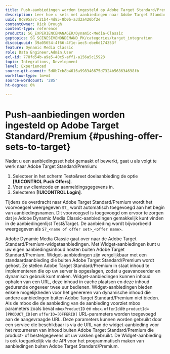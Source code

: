```yaml
---
title: Push-aanbiedingen worden ingesteld op Adobe Target Standard/Premium
description: Leer hoe u sets met aanbiedingen naar Adobe Target Standard/Premium vanuit Adobe Dynamic Media Classic kunt duwen.
uuid: 8c895a7c-21b4-4d85-8b0b-a3d2a420bf2e
contentOwner: Rick Brough
content-type: reference
products: SG_EXPERIENCEMANAGER/Dynamic-Media-Classic
geptopics: SG_SCENESEVENONDEMAND_PK/categories/target_integration
discoiquuid: 39a05654-4f66-4f1e-aec5-ebe6d174353f
feature: Dynamic Media Classic
role: Data Engineer,Admin,User
exl-id: 778fd54b-a9e5-40c5-aff1-a156a5c15923
topic: Integrations, Development
level: Experienced
source-git-commit: 5d8b7cb8b4616a998346675d7324b568634698fb
workflow-type: tm+mt
source-wordcount: '285'
ht-degree: 0%

---
```


# Push-aanbiedingen worden ingesteld op Adobe Target Standard/Premium {#pushing-offer-sets-to-target}

Nadat u een aanbiedingsset hebt gemaakt of bewerkt, gaat u als volgt te werk naar Adobe Target Standard/Premium:

1. Selecteer in het scherm Testo&amp;reet doelaanbieding de optie **[!UICONTROL Push Offers]**.
1. Voer uw clientcode en aanmeldingsgegevens in.
1. Selecteren **[!UICONTROL Login]**.

Tijdens de overdracht naar Adobe Target Standard/Premium wordt het voorvoegsel weergegeven `S7_` wordt automatisch toegevoegd aan het begin van aanbiedingsnamen. Dit voorvoegsel is toegevoegd om ervoor te zorgen dat je Adobe Dynamic Media Classic-aanbiedingen gemakkelijk kunt vinden in de aanbiedingenlijst Test&amp;Target. De aanbieding wordt bijvoorbeeld weergegeven als `S7_<name of offer set>_<offer name>`.

Adobe Dynamic Media Classic gaat over naar de Adobe Target Standard/Premium-widgetaanbiedingen. Met Widget-aanbiedingen kunt u uw eigen aanbiedingsinhoud hosten buiten Adobe Target Standard/Premium. Widget-aanbiedingen zijn vergelijkbaar met een standaardaanbieding die buiten Adobe Target Standard/Premium wordt gehost. Ze stellen Adobe Target Standard/Premium in staat inhoud te implementeren die op uw server is opgeslagen, zodat u geavanceerder en dynamisch gebruik kunt maken. Widget-aanbiedingen kunnen inhoud ophalen van een URL, deze inhoud in cache plaatsen en deze inhoud gedurende ongeveer twee uur bedienen. Widget-aanbiedingen bieden enkele mogelijkheden voor het genereren van dynamische inhoud die andere aanbiedingen buiten Adobe Target Standard/Premium niet bieden. Als de mbox die de aanbieding van de aanbieding voorziet mbox parameters zoals bevat `mboxProductID` en `mbox.offerId`de `productId=[PRODUCT_ID]`en `offerID=[OFFERID]` URL-parameters worden toegevoegd aan de aangevraagde URL. Deze parameters kunnen worden gebruikt door een service die beschikbaar is via de URL van de widget-aanbieding voor het retourneren van inhoud buiten Adobe Target Standard/Premium die product- of bestelgegevens uit uw vakken gebruikt. De Widget-aanbieding is ook toegankelijk via de API voor het programmatisch maken van aanbiedingen buiten Adobe Target Standard/Premium.
